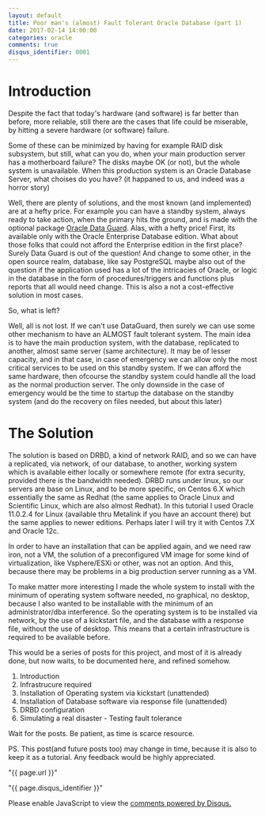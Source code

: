 ```yaml
---
layout: default
title: Poor man's (almost) Fault Tolerant Oracle Database (part 1)
date: 2017-02-14 14:00:00
categories: oracle
comments: true
disqus_identifier: 0001
---
```

# Introduction
Despite the fact that today's hardware (and software) is far better than before, more reliable, still there are the cases
that life could be miserable, by hitting a severe hardware (or software) failure.

Some of these can be minimized by having for example RAID disk subsystem, but still, what can you do, when your main production 
server has a motherboard failure? The disks maybe OK (or not), but the whole system is unavailable. When this production 
system is an Oracle Database Server, what choises do you have? (it happaned to us, and indeed was a horror story)

Well, there are plenty of solutions, and the most known (and implemented) are at a hefty price. For example you can have a standby
system, always ready to take action, when the primary hits the ground, and is made with the optional package 
[Oracle Data Guard](https://en.wikipedia.org/wiki/Oracle_Data_Guard). Alas, with a hefty price! First, its available only
with the Oracle Enterprise Database edition. What about those folks that could not afford the Enterprise edition in the first
place? Surely Data Guard is out of the question! And change to some other, in the open source realm, database, like say PostgreSQL
maybe also out of the question if the application used has a lot of the intricacies of Oracle, or logic in the database in 
the form of procedures/triggers and functions plus reports that all would need change. This is also a not a cost-effective solution
in most cases.

So, what is left?

Well, all is not lost. If we can't use DataGuard, then surely we can use some other mechanism to have an ALMOST fault tolerant system. The main idea is to have the main production system, with the database, replicated to another, almost same server (same architecture). It may be of lesser capacity, and in that case, in case of emergency we can allow only the most critical services to be used on this standby system. If we can afford the same hardware, then ofcourse the standby system could handle all the load as the normal production server. The only downside in the case of emergency would be the time to startup the database on the standby system (and do the recovery on files needed, but about this later)

# The Solution

The solution is based on DRBD, a kind of network RAID, and so we can have a replicated, via network, of our database, to another, working system which is available either locally or somewhere remote (for extra security, provided there is the bandwidth needed). DRBD runs under linux, so our servers are base on Linux, and to be more specific, on Centos 6.X which essentially the same as Redhat (the same applies to Oracle Linux and Scientific Linux, which are also almost Redhat). In this tutorial I used Oracle 11.0.2.4 for Linux (available thru Metalink if you have an account there) but the same applies to newer editions. Perhaps later I will try it with Centos 7.X and Oracle 12c.

In order to have an installation that can be applied again, and we need raw iron, not a VM, the solution of a preconfigured VM image for some kind of virtualization, like Vsphere/ESXi or other, was not an option. And this, because there may be problems in a big production server running as a VM. 

To make matter more interesting I made the whole system to install with the minimum of operating system software needed, no graphical, no desktop, because I also wanted to be installable with the minimum of an administrator/dba interference. So the operating system is to be installed via network, by the use of a kickstart file, and the database with a response file, without the use of desktop. This means that a certain infrastructure is required to be available before.

This would be a series of posts for this project, and most of it is already done, but now waits, to be documented here, and refined somehow.

  1. Introduction 
  2. Infrastrucure required
  3. Installation of Operating system via kickstart (unattended)
  4. Installation of Database software via response file (unattended)
  5. DRBD configuration 
  6. Simulating a real disaster - Testing fault tolerance

Wait for the posts. Be patient, as time is scarce resource.

PS. This post(and future posts too) may change in time, because it is also to keep it as a tutorial. 
Any feedback would be highly appreciated. 

"{{ page.url }}"

"{{ page.disqus_identifier }}"

<div id="disqus_thread"></div>
<script>
  var disqus_config = function () {
    this.page.url = "{{ page.url }}";
    this.page.identifier = "{{ page.disqus_identifier }}"; 
  };
  (function() { // DON'T EDIT BELOW THIS LINE
    var d = document, s = d.createElement('script');
    s.src = '//savvaspavlidis.disqus.com/embed.js';
    s.setAttribute('data-timestamp', +new Date());
    (d.head || d.body).appendChild(s);
})();
</script>
<noscript>Please enable JavaScript to view the <a href="https://disqus.com/?ref_noscript">comments powered by Disqus.</a></noscript>
